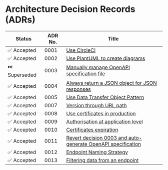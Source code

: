 # Architecture Decision Records (ADRs)

| Status        | ADR No. | Title                                                                                                      |
|---------------|---------|------------------------------------------------------------------------------------------------------------|
| ✅ Accepted    | 0001    | [Use CircleCI](./0001-use-circleci.md)                                                                     |
| ✅ Accepted    | 0002    | [Use PlantUML to create diagrams](./0002-plantuml-diagrams-as-code.md)                                     |
| ⏭️ Superseded | 0003    | [Manually manage OpenAPI specification file](./0003-manually-manage-openapi-file.md)                       |
| ✅ Accepted    | 0004    | [Always return a JSON object for JSON responses](./0004-always-return-a-json-object-for-json-responses.md) |
| ✅ Accepted    | 0005    | [Use Data Transfer Object Pattern](./0005-use-dto-pattern.md)                                              |
| ✅ Accepted    | 0007    | [Version through URL path](./0007-version-through-url-path.md)                                          |
| ✅ Accepted    | 0008    | [Use certificates in production](./0008-certificates-in-production.md)            |
| ✅ Accepted    | 0009    | [Authorisation at application level](./0009-authorisation-at-application-level.md)            |
| ✅ Accepted    | 0010    | [Certificates expiration](./0010-certificates-expiration.md)            |
| ✅ Accepted    | 0011    | [Revert decision 0003 and auto-generate OpenAPI specification](./0011-openapi-revision.md)            |
| ✅ Accepted    | 0012    | [Endpoint Naming Strategy](./0012-endpoint-naming.md)            |
| ✅ Accepted    | 0013    | [Filtering data from an endpoint](./0013-filters.md)            |
